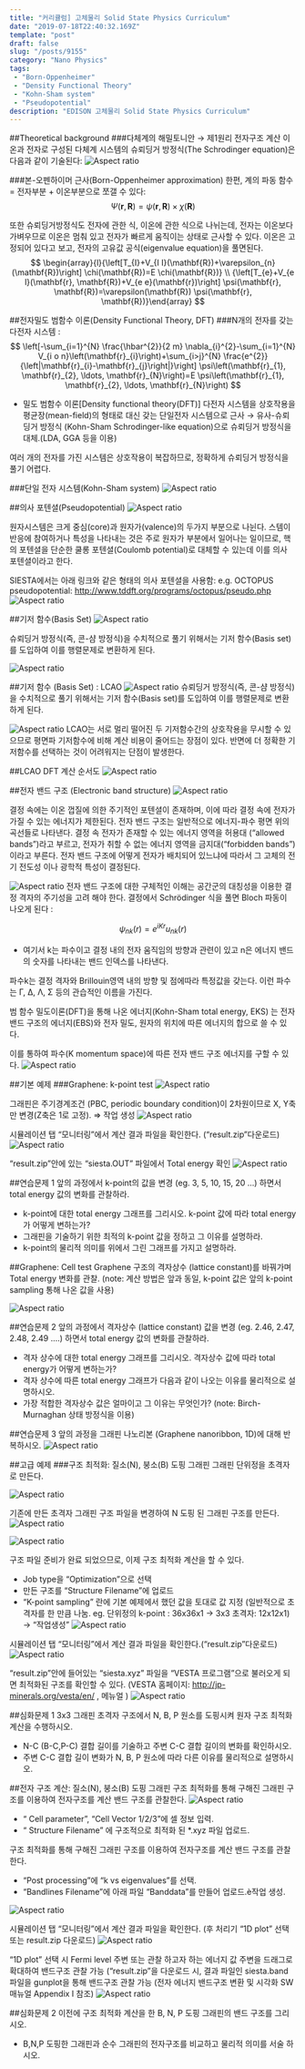 ```yaml
---
title: "커리큘럼] 고체물리 Solid State Physics Curriculum"
date: "2019-07-18T22:40:32.169Z"
template: "post"
draft: false
slug: "/posts/9155"
category: "Nano Physics"
tags: 
 - "Born-Oppenheimer"
 - "Density Functional Theory"
 - "Kohn-Sham system"
 - "Pseudopotential"
description: "EDISON 고체물리 Solid State Physics Curriculum"
---
```

##Theoretical background
###다체계의 해밀토니안 $\rightarrow$ 제1원리 전자구조 계산
이온과 전자로 구성된 다체계 시스템의 슈뢰딩거 방정식(The Schrodinger equation)은 다음과 같이 기술된다:
![Aspect ratio](/media/POST/9155/0.jpg)

###본-오펜하이머 근사(Born-Oppenheimer approximation) 
한편, 계의 파동 함수 = 전자부분 + 이온부분으로 쪼갤 수 있다:
$$
\Psi(\mathbf{r}, \mathbf{R})=\psi(\mathbf{r}, \mathbf{R}) \times \chi(\mathbf{R})
$$

또한 슈뢰딩거방정식도 전자에 관한 식, 이온에 관한 식으로 나뉘는데, 전자는 이온보다 가벼우므로 이온은 멈춰 있고 전자가 빠르게 움직이는 상태로 근사할 수 있다. 이온은 고정되어 있다고 보고, 전자의 고유값 공식(eigenvalue equation)을 풀면된다.
$$
\begin{array}{l}{\left[T_{I}+V_{I I}(\mathbf{R})+\varepsilon_{n}(\mathbf{R})\right] \chi(\mathbf{R})=E \chi(\mathbf{R})} \\ {\left[T_{e}+V_{e l}(\mathbf{r}, \mathbf{R})+V_{e e}(\mathbf{r})\right] \psi(\mathbf{r}, \mathbf{R})=\varepsilon(\mathbf{R}) \psi(\mathbf{r}, \mathbf{R})}\end{array}
$$


##전자밀도 범함수 이론(Density Functional Theory, DFT)
###N개의 전자를 갖는 다전자 시스템 :
$$
\left[-\sum_{i=1}^{N} \frac{\hbar^{2}}{2 m} \nabla_{i}^{2}-\sum_{i=1}^{N} V_{i o n}\left(\mathbf{r}_{i}\right)+\sum_{i>j}^{N} \frac{e^{2}}{\left|\mathbf{r}_{i}-\mathbf{r}_{j}\right|}\right] \psi\left(\mathbf{r}_{1}, \mathbf{r}_{2}, \ldots, \mathbf{r}_{N}\right)=E \psi\left(\mathbf{r}_{1}, \mathbf{r}_{2}, \ldots, \mathbf{r}_{N}\right)
$$

- 밀도 범함수 이론[Density functional theory(DFT)]
다전자 시스템을 상호작용을 평균장(mean-field)의 형태로 대신 갖는 단일전자 시스템으로 근사 $\rightarrow$ 유사-슈뢰딩거 방정식 (Kohn-Sham Schrodinger-like equation)으로 슈뢰딩거 방정식을 대체.(LDA, GGA 등을 이용)

여러 개의 전자를 가진 시스템은 상호작용이 복잡하므로, 정확하게 슈뢰딩거 방정식을 풀기 어렵다.

###단일 전자 시스템(Kohn-Sham system)
![Aspect ratio](/media/POST/9155/1.jpg)

##의사 포텐셜(Pseudopotential)
![Aspect ratio](/media/POST/9155/4.jpg)

원자시스템은 크게 중심(core)과 원자가(valence)의 두가지 부분으로 나뉜다. 스템이 반응에 참여하거나 특성을 나타내는 것은 주로 원자가 부분에서 일어나는 일이므로, 핵의 포텐셜을 단순한 쿨롱 포텐셜(Coulomb potential)로 대체할 수 있는데 이를 의사 포텐셜이라고 한다.

SIESTA에서는 아래 링크와 같은 형태의 의사 포텐셜을 사용함:
e.g. OCTOPUS pseudopotential:
http://www.tddft.org/programs/octopus/pseudo.php
![Aspect ratio](/media/POST/9155/2.jpg)


##기저 함수(Basis Set)
![Aspect ratio](/media/POST/9155/5.jpg)


슈뢰딩거 방정식(즉, 콘-샴 방정식)을 수치적으로 풀기 위해서는 기저 함수(Basis set)를 도입하여 이를 행렬문제로 변환하게 된다.

![Aspect ratio](/media/POST/9155/3.jpg)

##기저 함수 (Basis Set) : LCAO
![Aspect ratio](/media/POST/9155/7.jpg)
슈뢰딩거 방정식(즉, 콘-샴 방정식)을 수치적으로 풀기 위해서는 기저 함수(Basis set)를 도입하여 이를 행렬문제로 변환하게 된다.


![Aspect ratio](/media/POST/9155/8.jpg)
LCAO는 서로 멀리 떨어진 두 기저함수간의 상호작용을 무시할 수 있으므로 평면파 기저함수에 비해 계산 비용이 줄어드는 장점이 있다. 반면에 더 정확한 기저함수를 선택하는 것이 어려워지는 단점이 발생한다.


##LCAO DFT 계산 순서도
![Aspect ratio](/media/POST/9155/9.jpg)

##전자 밴드 구조 (Electronic band structure)
![Aspect ratio](/media/POST/9155/10.jpg)

결정 속에는 이온 껍질에 의한 주기적인 포텐셜이 존재하며, 이에 따라 결정 속에 전자가 가질 수 있는 에너지가 제한된다. 전자 밴드 구조는 일반적으로 에너지-파수 평면 위의 곡선들로 나타낸다. 결정 속 전자가 존재할 수 있는 에너지 영역을 허용대 (“allowed bands”)라고 부르고, 전자가 취할 수 없는 에너지 영역을 금지대(“forbidden bands”)이라고 부른다. 전자 밴드 구조에 어떻게 전자가 배치되어 있느냐에 따라서 그 고체의 전기 전도성 이나 광학적 특성이 결정된다.

![Aspect ratio](/media/POST/9155/11.jpg)
전자 밴드 구조에 대한 구체적인 이해는 공간군의 대칭성을 이용한 결정 격자의 주기성을 고려 해야 한다. 결정에서 Schrödinger 식을 풀면 Bloch 파동이 나오게
된다 :

$$
\psi_{n k}(r)=e^{i K r} u_{n k}(r)
$$

- 여기서 k는 파수이고 결정 내의 전자 움직임의 방향과 관련이 있고 n은 에너지 밴드의 숫자를 나타내는 밴드 인덱스를 나타낸다.

파수k는 결정 격자와 Brillouin영역 내의 방향 및 점에따라 특정값을 갖는다. 이런 파수는 Γ, Δ, Λ, Σ 등의 관습적인 이름을 가진다.


범 함수 밀도이론(DFT)을 통해 나온 에너지(Kohn-Sham total energy, EKS) 는 전자 밴드 구조의 에너지(EBS)와 전자 밀도, 원자의 위치에 따른 에너지의 합으로 쓸 수 있다.

이를 통하여 파수(K momentum space)에 따른 전자 밴드 구조 에너지를 구할 수 있다.
![Aspect ratio](/media/POST/9155/12.jpg)


##기본 예제
###Graphene: k-point test
![Aspect ratio](/media/POST/9155/13.jpg)

그래핀은 주기경계조건 (PBC, periodic boundary condition)이 2차원이므로 X, Y축만 변경(Z축은 1로 고정). $\Rightarrow$ 작업 생성
![Aspect ratio](/media/POST/9155/14.jpg)

시뮬레이션 탭 “모니터링”에서 계산 결과 파일을 확인한다. (“result.zip”다운로드)
![Aspect ratio](/media/POST/9155/15.jpg)

“result.zip”안에 있는 “siesta.OUT” 파일에서 Total energy 확인
![Aspect ratio](/media/POST/9155/16.jpg)

##연습문제 1
앞의 과정에서 k-point의 값을 변경 (eg. 3, 5, 10, 15, 20 ...) 하면서 total energy 값의 변화를 관찰하라.
- k-point에 대한 total energy 그래프를 그리시오. k-point 값에 따라 total energy가 어떻게 변하는가?
- 그래핀을 기술하기 위한 최적의 k-point 값을 정하고 그 이유를 설명하라. 
- k-point의 물리적 의미를 위에서 그린 그래프를 가지고 설명하라.


##Graphene: Cell test
Graphene 구조의 격자상수 (lattice constant)를 바꿔가며 Total energy 변화를 관찰. (note: 계산 방법은 앞과 동일, k-point 값은 앞의 k-point sampling 통해 나온 값을 사용)

![Aspect ratio](/media/POST/9155/17.jpg)

##연습문제 2
앞의 과정에서 격자상수 (lattice constant) 값을 변경 (eg. 2.46, 2.47, 2.48, 2.49 ....) 하면서 total energy 값의 변화를 관찰하라.
- 격자 상수에 대한 total energy 그래프를 그리시오. 격자상수 값에 따라 total energy가 어떻게 변하는가?
- 격자 상수에 따른 total energy 그래프가 다음과 같이 나오는 이유를 물리적으로 설명하시오.
- 가장 적합한 격자상수 값은 얼마이고 그 이유는 무엇인가? (note: Birch-Murnaghan 상태 방정식을 이용)


##연습문제 3
앞의 과정을 그래핀 나노리본 (Graphene nanoribbon, 1D)에 대해 반복하시오. 
![Aspect ratio](/media/POST/9155/18.jpg)


##고급 예제
###구조 최적화: 질소(N), 붕소(B) 도핑 그래핀
그래핀 단위정을 초격자로 만든다.

![Aspect ratio](/media/POST/9155/19.jpg)

기존에 만든 초격자 그래핀 구조 파일을 변경하여 N 도핑 된 그래핀 구조를 만든다. 
![Aspect ratio](/media/POST/9155/20.jpg)

![Aspect ratio](/media/POST/9155/21.jpg)

구조 파일 준비가 완료 되었으므로, 이제 구조 최적화 계산을 할 수 있다.
- Job type을 “Optimization”으로 선택
- 만든 구조를 “Structure Filename”에 업로드
- “K-point sampling” 란에 기본 예제에서 했던 값을 토대로 값 지정 (일반적으로 초격자를 한 만큼 나눔. eg. 단위정의 k-point : 36x36x1 $\rightarrow$ 3x3 초격자: 12x12x1) $\rightarrow$ “작업생성”
![Aspect ratio](/media/POST/9155/22.jpg)

시뮬레이션 탭 “모니터링”에서 계산 결과 파일을 확인한다.(“result.zip”다운로드)
![Aspect ratio](/media/POST/9155/23.jpg)

“result.zip”안에 들어있는 “siesta.xyz” 파일을 “VESTA 프로그램”으로 불러오게 되면 최적화된 구조를 확인할 수 있다. (VESTA 홈페이지: http://jp-minerals.org/vesta/en/ , 메뉴얼 )
![Aspect ratio](/media/POST/9155/24.jpg)

##심화문제 1
3x3 그래핀 초격자 구조에서 N, B, P 원소를 도핑시켜 원자 구조 최적화 계산을 수행하시오. 
- N-C (B-C,P-C) 결합 길이를 기술하고 주변 C-C 결합 길이의 변화를 확인하시오.
- 주변 C-C 결합 길이 변화가 N, B, P 원소에 따라 다른 이유를 물리적으로 설명하시오.


##전자 구조 계산: 질소(N), 붕소(B) 도핑 그래핀
구조 최적화를 통해 구해진 그래핀 구조를 이용하여 전자구조를 계산 밴드 구조를 관찰한다.
![Aspect ratio](/media/POST/9155/25.jpg)

- “ Cell parameter”, “Cell Vector 1/2/3”에 셀 정보 입력.
- “ Structure Filename” 에 구조적으로 최적화 된 *.xyz 파일 업로드.

구조 최적화를 통해 구해진 그래핀 구조를 이용하여 전자구조를 계산 밴드 구조를 관찰한다. 
- “Post processing”에 “k vs eigenvalues”를 선택.
- “Bandlines Filename”에 아래 파일 “Banddata”를 만들어 업로드.è작업 생성.

![Aspect ratio](/media/POST/9155/26.jpg)

시뮬레이션 탭 “모니터링”에서 계산 결과 파일을 확인한다. (후 처리기 “1D plot” 선택 또는 result.zip 다운로드)
![Aspect ratio](/media/POST/9155/27.jpg)

“1D plot” 선택 시 Fermi level 주변 또는 관찰 하고자 하는 에너지 값 주변을 드래그로 확대하여 밴드구조 관찰 가능 (“result.zip”을 다운로드 시, 결과 파일인 siesta.band 파일을 gunplot을 통해 밴드구조 관찰 가능 (전자 에너지 밴드구조 변환 및 시각화 SW 매뉴얼 Appendix I 참조)
![Aspect ratio](/media/POST/9155/28.jpg)

##심화문제 2
이전에 구조 최적화 계산을 한 B, N, P 도핑 그래핀의 밴드 구조를 그리시오.
- B,N,P 도핑한 그래핀과 순수 그래핀의 전자구조를 비교하고 물리적 의미를 서술 하시오.

